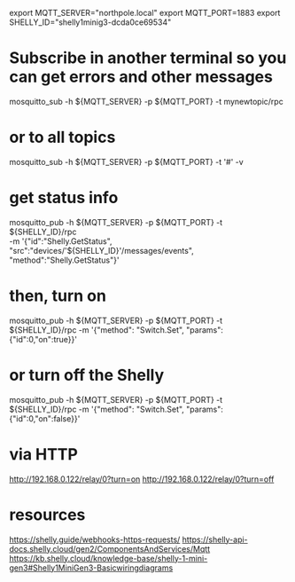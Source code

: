 export MQTT_SERVER="northpole.local"
export MQTT_PORT=1883
export SHELLY_ID="shelly1minig3-dcda0ce69534"

# Subscribe in another terminal so you can get errors and other messages

mosquitto_sub -h ${MQTT_SERVER} -p ${MQTT_PORT} -t mynewtopic/rpc

# or to all topics

mosquitto_sub -h ${MQTT_SERVER} -p ${MQTT_PORT} -t '#' -v

# get status info

mosquitto_pub -h ${MQTT_SERVER} -p ${MQTT_PORT} -t ${SHELLY_ID}/rpc \
 -m '{"id":"Shelly.GetStatus", "src":"devices/'${SHELLY_ID}'/messages/events", "method":"Shelly.GetStatus"}'

# then, turn on

mosquitto_pub -h ${MQTT_SERVER} -p ${MQTT_PORT} -t ${SHELLY_ID}/rpc -m '{"method": "Switch.Set", "params":{"id":0,"on":true}}'

# or turn off the Shelly

mosquitto_pub -h ${MQTT_SERVER} -p ${MQTT_PORT} -t ${SHELLY_ID}/rpc -m '{"method": "Switch.Set", "params":{"id":0,"on":false}}'

# via HTTP

http://192.168.0.122/relay/0?turn=on
http://192.168.0.122/relay/0?turn=off

# resources

https://shelly.guide/webhooks-https-requests/
https://shelly-api-docs.shelly.cloud/gen2/ComponentsAndServices/Mqtt
https://kb.shelly.cloud/knowledge-base/shelly-1-mini-gen3#Shelly1MiniGen3-Basicwiringdiagrams
